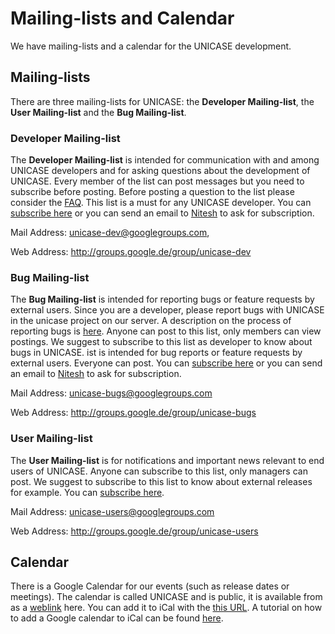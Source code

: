 # Mailing-lists and Calendar #
We have mailing-lists and a calendar for the UNICASE development.

## Mailing-lists ##
There are three mailing-lists for UNICASE: the **Developer Mailing-list**, the **User Mailing-list** and the **Bug Mailing-list**.

### Developer Mailing-list ###
The **Developer Mailing-list** is intended for communication with and among UNICASE developers and for asking questions about the development of UNICASE. Every member of the list can post messages but you need to subscribe before posting. Before posting a question to the list please consider the [FAQ](http://code.google.com/p/unicase/wiki/FAQ).
This list is a must for any UNICASE developer.
You can [subscribe here](https://www.google.com/accounts/ServiceLogin?passive=true&hl=en&service=groups2&continue=http%3A%2F%2Fgroups.google.com%2Fgroup%2Funicase-dev%2Fsubscribe%3Fnote%3D1&cd=US&ssip=g3) or you can send an email to [Nitesh](mailto:narayan@in.tum.de) to ask for subscription.

Mail Address: unicase-dev@googlegroups.com,

Web Address: http://groups.google.de/group/unicase-dev

### Bug Mailing-list ###
The **Bug Mailing-list** is intended for reporting bugs or feature requests by external users. Since you are a developer, please report bugs with UNICASE in the unicase project on our server. A description on the process of reporting bugs is [here](ReportingBugs.md). Anyone can post to this list, only members can view postings. We suggest to subscribe to this list as developer to know about bugs in UNICASE.
ist is intended for bug reports or feature requests by external users. Everyone can post.
You can [subscribe here](https://www.google.com/accounts/ServiceLogin?passive=true&hl=en&service=groups2&continue=http%3A%2F%2Fgroups.google.com%2Fgroup%2Funicase-bugs%3Flnk%3D&cd=US&ssip=g3) or you can send an email to [Nitesh](mailto:narayan@in.tum.de) to ask for subscription.

Mail Address: unicase-bugs@googlegroups.com

Web Address: http://groups.google.de/group/unicase-bugs

### User Mailing-list ###
The **User Mailing-list** is for notifications and important news relevant to end users of UNICASE. Anyone can subscribe to this list, only managers can post. We suggest to subscribe to this list to know about external releases for example.
You can [subscribe here](http://groups.google.com/group/unicase-users/subscribe).

Mail Address: unicase-users@googlegroups.com

Web Address: http://groups.google.de/group/unicase-users

## Calendar ##
There is a Google Calendar for our events (such as release dates or meetings). The calendar is called UNICASE and is public, it is available from as a [weblink](http://www.google.com/calendar/embed?src=kd2up0c0kbjb8tc4j36bi2ejmc%40group.calendar.google.com&ctz=Europe/Berlin) here. You can add it to iCal with the [this URL](https://www.google.com/calendar/dav/kd2up0c0kbjb8tc4j36bi2ejmc@group.calendar.google.com/user). A tutorial on how to add a Google calendar to iCal can be found [here](http://lifehacker.com/399407/how-to-sync-any-desktop-calendar-with-google-calendar).